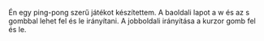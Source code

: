Én egy ping-pong szerű játékot készítettem. A baoldali lapot a w és az s gombbal lehet fel és le irányítani. A jobboldali irányítása a kurzor gomb fel és le.